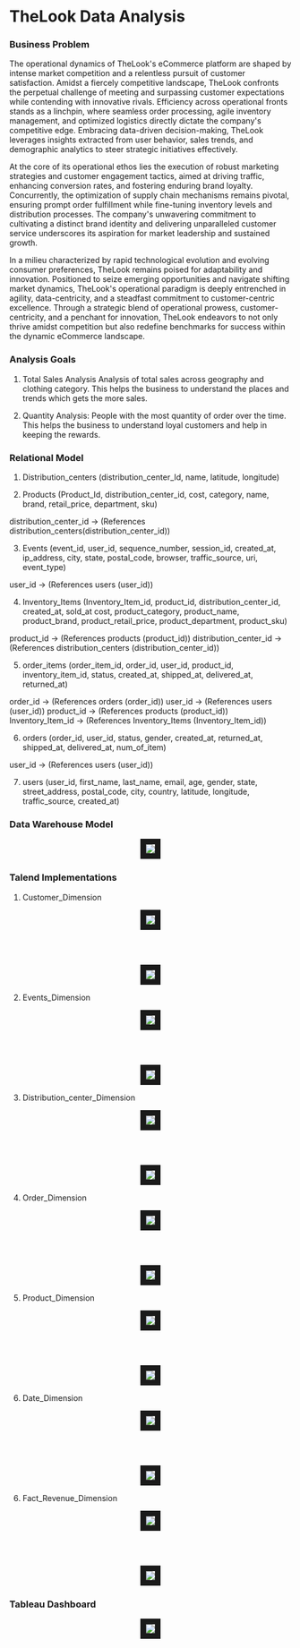 
# TheLook Data Analysis 

### Business Problem

The operational dynamics of TheLook's eCommerce platform are shaped by intense market competition and a relentless pursuit of customer satisfaction. Amidst a fiercely competitive landscape, TheLook confronts the perpetual challenge of meeting and surpassing customer expectations while contending with innovative rivals. Efficiency across operational fronts stands as a linchpin, where seamless order processing, agile inventory management, and optimized logistics directly dictate the company's competitive edge. Embracing data-driven decision-making, TheLook leverages insights extracted from user behavior, sales trends, and demographic analytics to steer strategic initiatives effectively.

At the core of its operational ethos lies the execution of robust marketing strategies and customer engagement tactics, aimed at driving traffic, enhancing conversion rates, and fostering enduring brand loyalty. Concurrently, the optimization of supply chain mechanisms remains pivotal, ensuring prompt order fulfillment while fine-tuning inventory levels and distribution processes. The company's unwavering commitment to cultivating a distinct brand identity and delivering unparalleled customer service underscores its aspiration for market leadership and sustained growth.

In a milieu characterized by rapid technological evolution and evolving consumer preferences, TheLook remains poised for adaptability and innovation. Positioned to seize emerging opportunities and navigate shifting market dynamics, TheLook's operational paradigm is deeply entrenched in agility, data-centricity, and a steadfast commitment to customer-centric excellence. Through a strategic blend of operational prowess, customer-centricity, and a penchant for innovation, TheLook endeavors to not only thrive amidst competition but also redefine benchmarks for success within the dynamic eCommerce landscape.


### Analysis Goals 

1. Total Sales Analysis
Analysis of total sales across geography and clothing category.
This helps the business to understand the places and trends which gets the more sales.


2. Quantity Analysis: 
People with the most quantity of order over the time.
This helps the business to understand loyal customers and help in keeping the rewards.



### Relational Model

1.	Distribution_centers (distribution_center_Id, name, latitude, longitude)

2.	Products (Product_Id, distribution_center_id, cost, category, name, brand, retail_price, department, sku)

distribution_center_id  -> (References distribution_centers(distribution_center_id))

3.	Events (event_id, user_id, sequence_number, session_id, created_at, ip_address, city, state, postal_code, browser, traffic_source, uri, event_type)

user_id  -> (References users (user_id))

4.	Inventory_Items (Inventory_Item_id, product_id, distribution_center_id, created_at, sold_at cost, product_category, product_name, product_brand, product_retail_price, product_department, product_sku)

product_id  -> (References products (product_id))
distribution_center_id  -> (References distribution_centers (distribution_center_id))

5.	order_items (order_item_id, order_id, user_id, product_id, inventory_item_id, status, created_at, shipped_at, delivered_at, returned_at)

order_id  -> (References orders (order_id))
user_id  -> (References users (user_id))
product_id  -> (References products (product_id))
Inventory_Item_id  -> (References Inventory_Items (Inventory_Item_id))

6.	orders (order_id, user_id, status, gender, created_at, returned_at, shipped_at, delivered_at, num_of_item)

user_id  -> (References users (user_id))

7.	users (user_id, first_name, last_name, email, age, gender, state, street_address, postal_code, city, country, latitude, longitude, traffic_source, created_at)


### Data Warehouse Model


<p align="center">
<img src="https://github.com/sanilrod/TheLook-Data-Warehousing/blob/main/Img/logical.drawio%20(2).drawio%20(1).png" border="10"/>
</p>

### Talend Implementations

1. Customer_Dimension

<p align="center">
<img src="https://github.com/sanilrod/TheLook-Data-Warehousing/blob/main/Img/Picture1.png" border="10"/>
</p>

<br>
<br>

<p align="center">
<img src="https://github.com/sanilrod/TheLook-Data-Warehousing/blob/main/Img/Picture2.png" border="10"/>
</p>



2. Events_Dimension

<p align="center">
<img src="https://github.com/sanilrod/TheLook-Data-Warehousing/blob/main/Img/Picture3.png"  border="10"/>
</p>

<br>
<br>

<p align="center">
<img src="https://github.com/sanilrod/TheLook-Data-Warehousing/blob/main/Img/Picture4.png" border="10"/>
</p>


3. Distribution_center_Dimension

<p align="center">
<img src="https://github.com/sanilrod/TheLook-Data-Warehousing/blob/main/Img/Picture5.png"  border="10"/>
</p>

<br>
<br>

<p align="center">
<img src="https://github.com/sanilrod/TheLook-Data-Warehousing/blob/main/Img/Picture6.png"  border="10"/>
</p>


4. Order_Dimension

<p align="center">
<img src="https://github.com/sanilrod/TheLook-Data-Warehousing/blob/main/Img/Picture7.png"  border="10"/>
</p>

<br>
<br>

<p align="center">
<img src="https://github.com/sanilrod/TheLook-Data-Warehousing/blob/main/Img/Picture8.png"  border="10"/>
</p>


5. Product_Dimension

<p align="center">
<img src="https://github.com/sanilrod/TheLook-Data-Warehousing/blob/main/Img/Picture9.png"  border="10"/>
</p>

<br>
<br>

<p align="center">
<img src="https://github.com/sanilrod/TheLook-Data-Warehousing/blob/main/Img/Picture10.png"  border="10"/>
</p>



6. Date_Dimension

<p align="center">
<img src="https://github.com/sanilrod/TheLook-Data-Warehousing/blob/main/Img/Picture11.png" border="10"/>
</p>

<br>
<br>

<p align="center">
<img src="https://github.com/sanilrod/TheLook-Data-Warehousing/blob/main/Img/Picture12.png"  border="10"/>
</p>



6. Fact_Revenue_Dimension

<p align="center">
<img src="https://github.com/sanilrod/TheLook-Data-Warehousing/blob/main/Img/Picture13.png"  border="10"/>
</p>

<br>
<br>

<p align="center">
<img src="https://github.com/sanilrod/TheLook-Data-Warehousing/blob/main/Img/Picture14.png"  border="10"/>
</p>


### Tableau Dashboard

<p align="center">
<img src="https://github.com/sanilrod/TheLook-Data-Warehousing/blob/main/Img/Picture15.png"  border="10"/>
</p>
